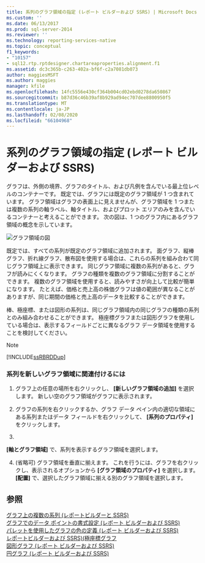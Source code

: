```yaml
---
title: 系列のグラフ領域の指定 (レポート ビルダーおよび SSRS) | Microsoft Docs
ms.custom: ''
ms.date: 06/13/2017
ms.prod: sql-server-2014
ms.reviewer: ''
ms.technology: reporting-services-native
ms.topic: conceptual
f1_keywords:
- "10157"
- sql12.rtp.rptdesigner.chartareaproperties.alignment.f1
ms.assetid: dc3c365b-c263-402a-bf6f-c2a7081db073
author: maggiesMSFT
ms.author: maggies
manager: kfile
ms.openlocfilehash: 14fc5556e430cf364b004cd02ebd0278da650867
ms.sourcegitcommit: b87d36c46b39af8b929ad94ec707dee8800950f5
ms.translationtype: MT
ms.contentlocale: ja-JP
ms.lasthandoff: 02/08/2020
ms.locfileid: "66104968"
---
```

# <a name="specify-a-chart-area-for-a-series-report-builder-and-ssrs"></a>系列のグラフ領域の指定 (レポート ビルダーおよび SSRS)
  グラフは、外側の境界、グラフのタイトル、および凡例を含んでいる最上位レベルのコンテナーです。 既定では、グラフには既定のグラフ領域が 1 つ含まれています。 グラフ領域はグラフの表面上に見えませんが、グラフ領域を 1 つまたは複数の系列の軸ラベル、軸タイトル、およびプロット エリアのみを含んでいるコンテナーと考えることができます。 次の図は、1 つのグラフ内にあるグラフ領域の概念を示しています。  
  
 ![グラフ領域の図](../media/chartareasdiagram.gif "グラフ領域の図")  
  
 既定では、すべての系列が既定のグラフ領域に追加されます。 面グラフ、縦棒グラフ、折れ線グラフ、散布図を使用する場合は、これらの系列を組み合わて同じグラフ領域上に表示できます。 同じグラフ領域に複数の系列があると、グラフが読みにくくなります。 グラフの種類を複数のグラフ領域に分割することができます。 複数のグラフ領域を使用すると、読みやすさが向上して比較が簡単になります。 たとえば、価格と売上高の株価グラフは値の範囲が異なることがありますが、同じ期間の価格と売上高のデータを比較することができます。  
  
 棒、極座標、または図形の系列は、同じグラフ領域内の同じグラフの種類の系列とのみ組み合わせることができます。 極座標グラフまたは図形グラフを使用している場合は、表示するフィールドごとに異なるグラフ データ領域を使用することを検討してください。  
  
> [!NOTE]  
>  [!INCLUDE[ssRBRDDup](../../includes/ssrbrddup-md.md)]  
  
### <a name="to-associate-a-series-with-a-new-chart-area"></a>系列を新しいグラフ領域に関連付けるには  
  
1.  グラフ上の任意の場所を右クリックし、 **[新しいグラフ領域の追加]** を選択します。 新しい空のグラフ領域がグラフに表示されます。  
  
2.  グラフの系列を右クリックするか、グラフ データ ペイン内の適切な領域にある系列またはデータ フィールドを右クリックして、 **[系列のプロパティ]** をクリックします。  
  
3.  
  **[軸とグラフ領域]** で、系列を表示するグラフ領域を選択します。  
  
4.  (省略可) グラフ領域を垂直に揃えます。 これを行うには、グラフを右クリックし、表示されるオプションから **[グラフ領域のプロパティ]** を選択します。 
  **[配置]** で、選択したグラフ領域に揃える別のグラフ領域を選択します。  
  
## <a name="see-also"></a>参照  
 [グラフ上の複数の系列 &#40;レポートビルダーと SSRS&#41;](multiple-series-on-a-chart-report-builder-and-ssrs.md)   
 [グラフでのデータ ポイントの書式設定 (レポート ビルダーおよび SSRS)](formatting-data-points-on-a-chart-report-builder-and-ssrs.md)   
 [パレットを使用したグラフの色の定義 &#40;レポート ビルダーおよび SSRS&#41;](define-colors-on-a-chart-using-a-palette-report-builder-and-ssrs.md)   
 [レポートビルダーおよび SSRS&#41;&#40;極座標グラフ](charts-report-builder-and-ssrs.md)   
 [図形グラフ &#40;レポート ビルダーおよび SSRS&#41;](shape-charts-report-builder-and-ssrs.md)   
 [円グラフ &#40;レポート ビルダーおよび SSRS&#41;](pie-charts-report-builder-and-ssrs.md)  
  
  
